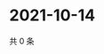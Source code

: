 # 2021-10-14

共 0 条

<!-- BEGIN WEIBO -->
<!-- 最后更新时间 Thu Oct 14 2021 20:12:56 GMT+0800 (China Standard Time) -->

<!-- END WEIBO -->
